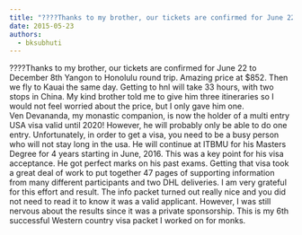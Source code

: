 ```yaml
---
title: "????Thanks to my brother, our tickets are confirmed for June 22 to December 8th Yangon to Honolulu round..."
date: 2015-05-23
authors: 
  - bksubhuti
---
```


????Thanks to my brother, our tickets are confirmed for June 22 to December 8th Yangon to Honolulu round trip. Amazing price at $852. 
Then we fly to Kauai the same day. Getting to hnl will take 33 hours, with two stops in China. My kind brother told me to give him three itineraries so I would not feel worried about the price, but I only gave him one.  
Ven Devananda, my monastic companion, is now the holder of a multi entry USA visa valid until 2020! However, he will probably only be able to do one entry. Unfortunately, in order to get a visa, you need to be a busy person who will not stay long in the usa. He will continue at ITBMU for his Masters Degree for 4 years starting in June, 2016. This was a key point for his visa acceptance. He got perfect marks on his past exams. Getting that visa took a great deal of work to put together 47 pages of supporting information from many different participants and two DHL deliveries. I am very grateful for this effort and result. The info packet turned out really nice and you did not need to read it to know it was a valid applicant. However, I was still nervous about the results since it was a private sponsorship. This is my 6th successful Western country visa packet I worked on for monks.﻿

